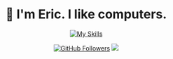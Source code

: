 <h1 align="center">👋 I'm Eric. I like computers.</h1>
<p align="center">
  <a href="https://skillicons.dev">
    <img src="https://skillicons.dev/icons?i=bash,linux,mint,redhat,latex,python,pytorch,sklearn,opencv,ruby,rails,js,npm,postgres,docker,git,github,notion&perline=9" alt="My Skills" />
  </a>
</p>
<p align="center">
  <a href="https://github.com/ericodle"><img src="https://img.shields.io/github/followers/ericodle?label=Follow%20Me&style=social" alt="GitHub Followers"></a>
  <a href="https://orcid.org/0000-0002-3141-042X"><img src="https://img.shields.io/badge/ORCID-000000023141042X"></a>
</p>
